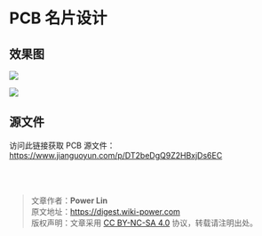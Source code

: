 # PCB 名片设计

## 效果图

![](https://wiki-media-1253965369.cos.ap-guangzhou.myqcloud.com/img/20200125192841.png)

![](https://wiki-media-1253965369.cos.ap-guangzhou.myqcloud.com/img/20200125193012.png)

## 源文件

访问此链接获取 PCB 源文件：[https://www.jianguoyun.com/p/DT2beDgQ9Z2HBxjDs6EC ](https://www.jianguoyun.com/p/DT2beDgQ9Z2HBxjDs6EC%20)

<br />

<br />

> 文章作者：**Power Lin**  
> 原文地址：<https://digest.wiki-power.com>  
> 版权声明：文章采用 [CC BY-NC-SA 4.0](https://creativecommons.org/licenses/by/4.0/deed.zh) 协议，转载请注明出处。
